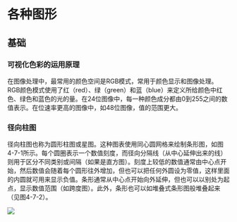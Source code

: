 # 各种图形
## 基础
### 可视化色彩的运用原理
在图像处理中，最常用的颜色空间是RGB模式，常用于颜色显示和图像处理。RGB颜色模式使用了红（red）、绿（green）和蓝（blue）来定义所给颜色中红色、绿色和蓝色的光的量。在24位图像中，每一种颜色成分都由0到255之间的数值表示。在位速率更高的图像中，如48位图像，值的范围更大。
### 径向柱图
径向柱图也称为圆形柱图或星图。这种图表使用同心圆网格来绘制条形图，如图4-7-1所示。每个圆圈表示一个数值刻度，而径向分隔线（从中心延伸出来的线）则用于区分不同类别或间隔（如果是直方图）。刻度上较低的数值通常由中心点开始，然后数值会随着每个圆形往外增加，但也可以把任何外圆设为零值，这样里面的内圆就可用来显示负值。条形通常从中心点开始向外延伸，但也可以以别处为起点，显示数值范围（如跨度图）。此外，条形也可以如堆叠式条形图般堆叠起来（见图4-7-2）。

![](https://s2.loli.net/2022/11/24/owJXT1tPxsz5I9r.png)